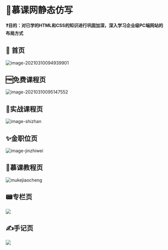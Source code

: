 # :blue_book:慕课网静态仿写

#### :question:目的：对已学的HTML和CSS的知识进行巩固加深，深入学习企业级PC端网站的布局方式



## :house_with_garden:  首页

![image-20210310094939901](https://i.bmp.ovh/imgs/2021/03/1cb19f22d6a9fe67.png)





## :free:免费课程页

![image-20210310095147552](https://ftp.bmp.ovh/imgs/2021/03/702824a505cbf3ff.png)







## :kick_scooter:实战课程页



![image-shizhan](https://ftp.bmp.ovh/imgs/2021/03/c541b4379a33e6df.png)







## :sparkles:金职位页

![image-jinzhiwei](https://ftp.bmp.ovh/imgs/2021/03/139dc68e102a084c.png)





## :school_satchel:慕课教程页

![mukejiaocheng](https://ftp.bmp.ovh/imgs/2021/03/a9abdcf60167b985.png)







## :pager:专栏页

![](https://ftp.bmp.ovh/imgs/2021/03/a7bb16bf49a0dab9.png)

## :writing_hand:手记页

![](https://ftp.bmp.ovh/imgs/2021/03/7d04afc9669135f6.png)